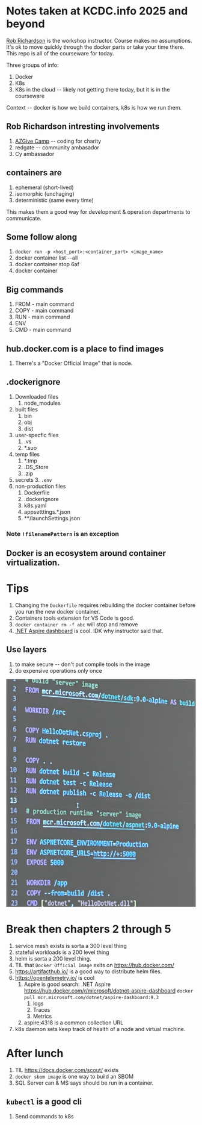 # Notes taken at KCDC.info 2025 and beyond

[Rob Richardson](https://github.com/robrich) is the workshop instructor.  Course makes no assumptions.   It's ok to move quickly through the docker parts or take your time there.  This repo is all of the courseware for today.

Three groups of info:
1. Docker
2. K8s
3. K8s in the cloud -- likely not getting there today, but it is in the courseware


Context -- docker is how we build containers, k8s is how we run them.

## Rob Richardson intresting involvements

1. [AZGive Camp](https://www.azgivecamp.org/) -- coding for charity
1. redgate -- community ambasador
1. Cy ambassador

## containers are
1. ephemeral (short-lived)
1. isomorphic (unchaging)
1. deterministic (same every time)

This makes them a good way for development & operation departments to communicate.

## Some follow along

1. `docker run -p <host_port>:<container_port> <image_name>`
1. docker container list --all 
1. docker container stop 6af
1. docker container

## Big commands
1. FROM - main command
2. COPY - main command
3. RUN - main command
4. ENV
5. CMD - main command

## hub.docker.com is a place to find images
1. Therre's a "Docker Official Image" that is node.  


## .dockerignore
1. Downloaded files
   1. node_modules
1. built files
   1. bin
   2. obj
   3. dist
1. user-specfic files
   1. .vs
   2. *.suo
1. temp files
   1. *.tmp
   2. .DS_Store
   3. .zip
1. secrets
   3. `.env`
1. non-production files
   1. Dockerfile
   2. .dockerignore
   3. k8s.yaml
   4. appsetttings.*.json
   4. **/launchSettings.json

### Note `!filenamePattern` is an exception

## Docker is an ecosystem around container virtualization.  

# Tips
1. Changing the `Dockerfile` requires rebuilding the docker container before you run the new docker container.
1. Containers tools extension for VS Code is good.
1. `docker container rm -f abc` will stop and remove
1. [.NET Aspire dashboard](https://learn.microsoft.com/en-us/dotnet/aspire/fundamentals/dashboard/overview?tabs=bash) is cool.  IDK why instructor said that.


## Use layers 
1. to make secure  -- don't put compile tools in the image
2. do expensive operations only once

![Instructor live coded this](i/image.png)

# Break then chapters 2 through 5

1. service mesh exists is sorta a 300 level thing
1. stateful workloads is a 200 level thing
2. helm is sorta a 200 level thing.
1. TIL that `Docker Official Image` exits on https://hub.docker.com/
1. https://artifacthub.io/ is a good way to distribute helm files.
1. https://opentelemetry.io/ is cool
   1. Aspire is good search: .NET Aspire https://hub.docker.com/r/microsoft/dotnet-aspire-dashboard  `docker pull mcr.microsoft.com/dotnet/aspire-dashboard:9.3`
      1. logs
      2. Traces
      3. Metrics
   1. aspire:4318 is a common collection URL
1. k8s daemon sets keep track of health of a node and virtual machine.


# After lunch
1. TIL https://docs.docker.com/scout/ exists
1. `docker sbom image` is one way to build an SBOM
1. SQL Server can & MS says should be run in a container.  

## `kubectl` is a good cli
1. Send commands to k8s



